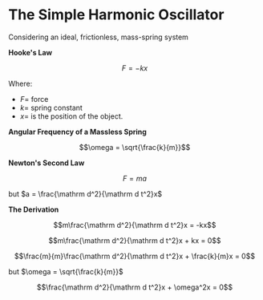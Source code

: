 # The Simple Harmonic Oscillator
Considering an ideal, frictionless, mass-spring system

**Hooke's Law**

$$F=-kx$$

Where:
- $F =$ force
- $k=$ spring constant
- $x =$ is the position of the object.


**Angular Frequency of a Massless Spring**

$$\omega = \sqrt{\frac{k}{m}}$$

**Newton's Second Law**

$$F=ma$$

but  $a = \frac{\mathrm d^2}{\mathrm d t^2}x$

**The Derivation**

$$m\frac{\mathrm d^2}{\mathrm d t^2}x = -kx$$

$$m\frac{\mathrm d^2}{\mathrm d t^2}x + kx = 0$$

$$\frac{m}{m}\frac{\mathrm d^2}{\mathrm d t^2}x + \frac{k}{m}x = 0$$

but $\omega = \sqrt{\frac{k}{m}}$

$$\frac{\mathrm d^2}{\mathrm d t^2}x + \omega^2x = 0$$
